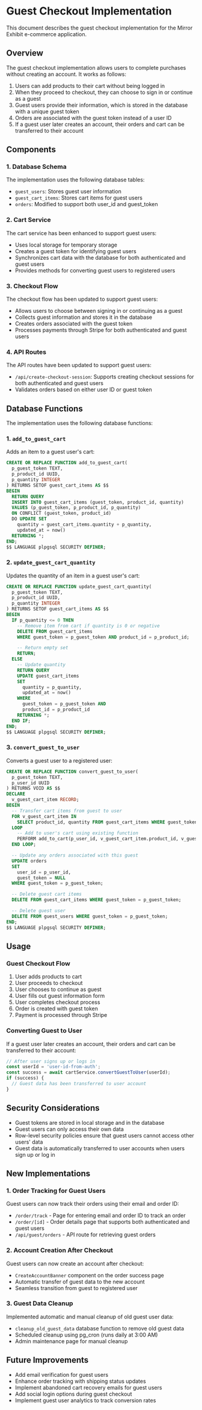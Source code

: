 # Guest Checkout Implementation

This document describes the guest checkout implementation for the Mirror Exhibit e-commerce application.

## Overview

The guest checkout implementation allows users to complete purchases without creating an account. It works as follows:

1. Users can add products to their cart without being logged in
2. When they proceed to checkout, they can choose to sign in or continue as a guest
3. Guest users provide their information, which is stored in the database with a unique guest token
4. Orders are associated with the guest token instead of a user ID
5. If a guest user later creates an account, their orders and cart can be transferred to their account

## Components

### 1. Database Schema

The implementation uses the following database tables:

- `guest_users`: Stores guest user information
- `guest_cart_items`: Stores cart items for guest users
- `orders`: Modified to support both user_id and guest_token

### 2. Cart Service

The cart service has been enhanced to support guest users:

- Uses local storage for temporary storage
- Creates a guest token for identifying guest users
- Synchronizes cart data with the database for both authenticated and guest users
- Provides methods for converting guest users to registered users

### 3. Checkout Flow

The checkout flow has been updated to support guest users:

- Allows users to choose between signing in or continuing as a guest
- Collects guest information and stores it in the database
- Creates orders associated with the guest token
- Processes payments through Stripe for both authenticated and guest users

### 4. API Routes

The API routes have been updated to support guest users:

- `/api/create-checkout-session`: Supports creating checkout sessions for both authenticated and guest users
- Validates orders based on either user ID or guest token

## Database Functions

The implementation uses the following database functions:

### 1. `add_to_guest_cart`

Adds an item to a guest user's cart:

```sql
CREATE OR REPLACE FUNCTION add_to_guest_cart(
  p_guest_token TEXT,
  p_product_id UUID,
  p_quantity INTEGER
) RETURNS SETOF guest_cart_items AS $$
BEGIN
  RETURN QUERY
  INSERT INTO guest_cart_items (guest_token, product_id, quantity)
  VALUES (p_guest_token, p_product_id, p_quantity)
  ON CONFLICT (guest_token, product_id)
  DO UPDATE SET
    quantity = guest_cart_items.quantity + p_quantity,
    updated_at = now()
  RETURNING *;
END;
$$ LANGUAGE plpgsql SECURITY DEFINER;
```

### 2. `update_guest_cart_quantity`

Updates the quantity of an item in a guest user's cart:

```sql
CREATE OR REPLACE FUNCTION update_guest_cart_quantity(
  p_guest_token TEXT,
  p_product_id UUID,
  p_quantity INTEGER
) RETURNS SETOF guest_cart_items AS $$
BEGIN
  IF p_quantity <= 0 THEN
    -- Remove item from cart if quantity is 0 or negative
    DELETE FROM guest_cart_items
    WHERE guest_token = p_guest_token AND product_id = p_product_id;

    -- Return empty set
    RETURN;
  ELSE
    -- Update quantity
    RETURN QUERY
    UPDATE guest_cart_items
    SET
      quantity = p_quantity,
      updated_at = now()
    WHERE
      guest_token = p_guest_token AND
      product_id = p_product_id
    RETURNING *;
  END IF;
END;
$$ LANGUAGE plpgsql SECURITY DEFINER;
```

### 3. `convert_guest_to_user`

Converts a guest user to a registered user:

```sql
CREATE OR REPLACE FUNCTION convert_guest_to_user(
  p_guest_token TEXT,
  p_user_id UUID
) RETURNS VOID AS $$
DECLARE
  v_guest_cart_item RECORD;
BEGIN
  -- Transfer cart items from guest to user
  FOR v_guest_cart_item IN
    SELECT product_id, quantity FROM guest_cart_items WHERE guest_token = p_guest_token
  LOOP
    -- Add to user's cart using existing function
    PERFORM add_to_cart(p_user_id, v_guest_cart_item.product_id, v_guest_cart_item.quantity);
  END LOOP;

  -- Update any orders associated with this guest
  UPDATE orders
  SET
    user_id = p_user_id,
    guest_token = NULL
  WHERE guest_token = p_guest_token;

  -- Delete guest cart items
  DELETE FROM guest_cart_items WHERE guest_token = p_guest_token;

  -- Delete guest user
  DELETE FROM guest_users WHERE guest_token = p_guest_token;
END;
$$ LANGUAGE plpgsql SECURITY DEFINER;
```

## Usage

### Guest Checkout Flow

1. User adds products to cart
2. User proceeds to checkout
3. User chooses to continue as guest
4. User fills out guest information form
5. User completes checkout process
6. Order is created with guest token
7. Payment is processed through Stripe

### Converting Guest to User

If a guest user later creates an account, their orders and cart can be transferred to their account:

```typescript
// After user signs up or logs in
const userId = 'user-id-from-auth';
const success = await cartService.convertGuestToUser(userId);
if (success) {
  // Guest data has been transferred to user account
}
```

## Security Considerations

- Guest tokens are stored in local storage and in the database
- Guest users can only access their own data
- Row-level security policies ensure that guest users cannot access other users' data
- Guest data is automatically transferred to user accounts when users sign up or log in

## New Implementations

### 1. Order Tracking for Guest Users

Guest users can now track their orders using their email and order ID:

- `/order/track` - Page for entering email and order ID to track an order
- `/order/[id]` - Order details page that supports both authenticated and guest users
- `/api/guest/orders` - API route for retrieving guest orders

### 2. Account Creation After Checkout

Guest users can now create an account after checkout:

- `CreateAccountBanner` component on the order success page
- Automatic transfer of guest data to the new account
- Seamless transition from guest to registered user

### 3. Guest Data Cleanup

Implemented automatic and manual cleanup of old guest user data:

- `cleanup_old_guest_data` database function to remove old guest data
- Scheduled cleanup using pg_cron (runs daily at 3:00 AM)
- Admin maintenance page for manual cleanup

## Future Improvements

- Add email verification for guest users
- Enhance order tracking with shipping status updates
- Implement abandoned cart recovery emails for guest users
- Add social login options during guest checkout
- Implement guest user analytics to track conversion rates
